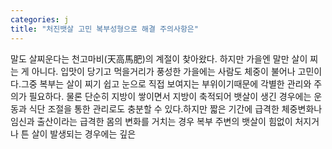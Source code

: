 ```yaml
---
categories: j
title: "처진뱃살 고민 복부성형으로 해결 주의사항은"
---
```

말도 살찌운다는 천고마비(天高馬肥)의 계절이 찾아왔다. 하지만 가을엔 말만 살이 찌는 게 아니다. 입맛이 당기고 먹을거리가 풍성한 가을에는 사람도 체중이 불어나 고민이다.그중 복부는 살이 찌기 쉽고 눈으로 직접 보여지는 부위이기때문에 각별한 관리와 주의가 필요하다. 물론 단순히 지방이 쌓이면서 지방이 축적되어 뱃살이 생긴 경우에는 운동과 식단 조절을 통한 관리로도 충분할 수 있다.하지만 짧은 기간에 급격한 체중변화나 임신과 출산이라는 급격한 몸의 변화를 거치는 경우 복부 주변의 뱃살이 힘없이 처지거나 튼 살이 발생되는 경우에는 깊은